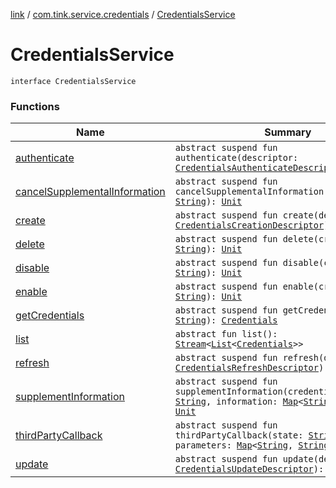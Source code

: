[link](../../index.md) / [com.tink.service.credentials](../index.md) / [CredentialsService](./index.md)

# CredentialsService

`interface CredentialsService`

### Functions

| Name | Summary |
|---|---|
| [authenticate](authenticate.md) | `abstract suspend fun authenticate(descriptor: `[`CredentialsAuthenticateDescriptor`](../-credentials-authenticate-descriptor/index.md)`): `[`Unit`](https://kotlinlang.org/api/latest/jvm/stdlib/kotlin/-unit/index.html) |
| [cancelSupplementalInformation](cancel-supplemental-information.md) | `abstract suspend fun cancelSupplementalInformation(credentialsId: `[`String`](https://kotlinlang.org/api/latest/jvm/stdlib/kotlin/-string/index.html)`): `[`Unit`](https://kotlinlang.org/api/latest/jvm/stdlib/kotlin/-unit/index.html) |
| [create](create.md) | `abstract suspend fun create(descriptor: `[`CredentialsCreationDescriptor`](../-credentials-creation-descriptor/index.md)`): `[`Credentials`](../../com.tink.model.credentials/-credentials/index.md) |
| [delete](delete.md) | `abstract suspend fun delete(credentialsId: `[`String`](https://kotlinlang.org/api/latest/jvm/stdlib/kotlin/-string/index.html)`): `[`Unit`](https://kotlinlang.org/api/latest/jvm/stdlib/kotlin/-unit/index.html) |
| [disable](disable.md) | `abstract suspend fun disable(credentialsId: `[`String`](https://kotlinlang.org/api/latest/jvm/stdlib/kotlin/-string/index.html)`): `[`Unit`](https://kotlinlang.org/api/latest/jvm/stdlib/kotlin/-unit/index.html) |
| [enable](enable.md) | `abstract suspend fun enable(credentialsId: `[`String`](https://kotlinlang.org/api/latest/jvm/stdlib/kotlin/-string/index.html)`): `[`Unit`](https://kotlinlang.org/api/latest/jvm/stdlib/kotlin/-unit/index.html) |
| [getCredentials](get-credentials.md) | `abstract suspend fun getCredentials(id: `[`String`](https://kotlinlang.org/api/latest/jvm/stdlib/kotlin/-string/index.html)`): `[`Credentials`](../../com.tink.model.credentials/-credentials/index.md) |
| [list](list.md) | `abstract fun list(): `[`Stream`](../../com.tink.service.streaming.publisher/-stream/index.md)`<`[`List`](https://kotlinlang.org/api/latest/jvm/stdlib/kotlin.collections/-list/index.html)`<`[`Credentials`](../../com.tink.model.credentials/-credentials/index.md)`>>` |
| [refresh](refresh.md) | `abstract suspend fun refresh(descriptor: `[`CredentialsRefreshDescriptor`](../-credentials-refresh-descriptor/index.md)`): `[`Unit`](https://kotlinlang.org/api/latest/jvm/stdlib/kotlin/-unit/index.html) |
| [supplementInformation](supplement-information.md) | `abstract suspend fun supplementInformation(credentialsId: `[`String`](https://kotlinlang.org/api/latest/jvm/stdlib/kotlin/-string/index.html)`, information: `[`Map`](https://kotlinlang.org/api/latest/jvm/stdlib/kotlin.collections/-map/index.html)`<`[`String`](https://kotlinlang.org/api/latest/jvm/stdlib/kotlin/-string/index.html)`, `[`String`](https://kotlinlang.org/api/latest/jvm/stdlib/kotlin/-string/index.html)`>): `[`Unit`](https://kotlinlang.org/api/latest/jvm/stdlib/kotlin/-unit/index.html) |
| [thirdPartyCallback](third-party-callback.md) | `abstract suspend fun thirdPartyCallback(state: `[`String`](https://kotlinlang.org/api/latest/jvm/stdlib/kotlin/-string/index.html)`, parameters: `[`Map`](https://kotlinlang.org/api/latest/jvm/stdlib/kotlin.collections/-map/index.html)`<`[`String`](https://kotlinlang.org/api/latest/jvm/stdlib/kotlin/-string/index.html)`, `[`String`](https://kotlinlang.org/api/latest/jvm/stdlib/kotlin/-string/index.html)`>): `[`Unit`](https://kotlinlang.org/api/latest/jvm/stdlib/kotlin/-unit/index.html) |
| [update](update.md) | `abstract suspend fun update(descriptor: `[`CredentialsUpdateDescriptor`](../-credentials-update-descriptor/index.md)`): `[`Credentials`](../../com.tink.model.credentials/-credentials/index.md) |
